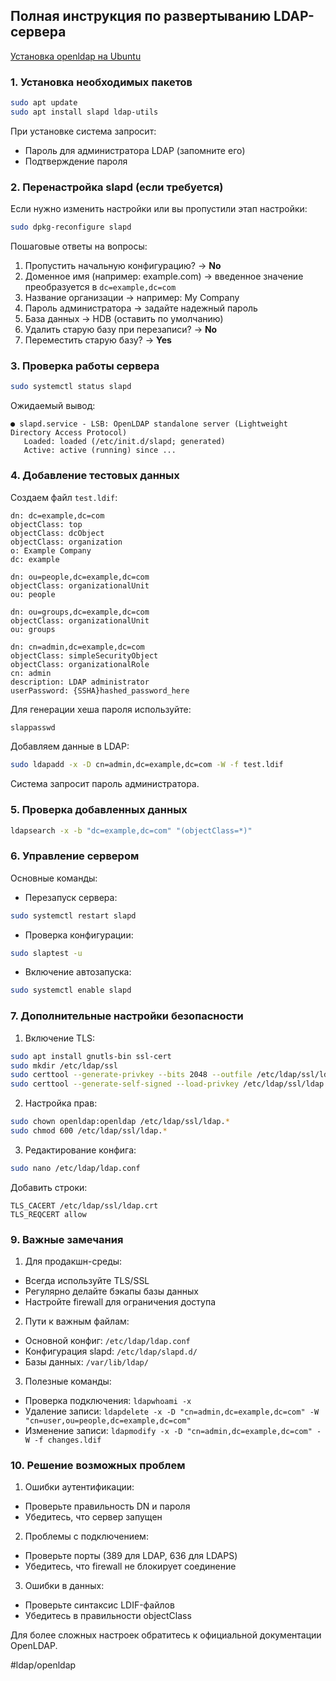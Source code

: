## Полная инструкция по развертыванию LDAP-сервера

[Установка openldap на Ubuntu](https://documentation.ubuntu.com/server/how-to/openldap/install-openldap/index.html)
### 1. Установка необходимых пакетов

```bash
sudo apt update
sudo apt install slapd ldap-utils
```

При установке система запросит:
- Пароль для администратора LDAP (запомните его)
- Подтверждение пароля

### 2. Перенастройка slapd (если требуется)

Если нужно изменить настройки или вы пропустили этап настройки:

```bash
sudo dpkg-reconfigure slapd
```

Пошаговые ответы на вопросы:
1. Пропустить начальную конфигурацию? → **No**
2. Доменное имя (например: example.com) → введенное значение преобразуется в `dc=example,dc=com`
3. Название организации → например: My Company
4. Пароль администратора → задайте надежный пароль
5. База данных → HDB (оставить по умолчанию)
6. Удалить старую базу при перезаписи? → **No**
7. Переместить старую базу? → **Yes**

### 3. Проверка работы сервера

```bash
sudo systemctl status slapd
```

Ожидаемый вывод:
```
● slapd.service - LSB: OpenLDAP standalone server (Lightweight Directory Access Protocol)
   Loaded: loaded (/etc/init.d/slapd; generated)
   Active: active (running) since ...
```

### 4. Добавление тестовых данных

Создаем файл `test.ldif`:

```ldif
dn: dc=example,dc=com
objectClass: top
objectClass: dcObject
objectClass: organization
o: Example Company
dc: example

dn: ou=people,dc=example,dc=com
objectClass: organizationalUnit
ou: people

dn: ou=groups,dc=example,dc=com
objectClass: organizationalUnit
ou: groups

dn: cn=admin,dc=example,dc=com
objectClass: simpleSecurityObject
objectClass: organizationalRole
cn: admin
description: LDAP administrator
userPassword: {SSHA}hashed_password_here
```

Для генерации хеша пароля используйте:

```bash
slappasswd
```

Добавляем данные в LDAP:

```bash
sudo ldapadd -x -D cn=admin,dc=example,dc=com -W -f test.ldif
```

Система запросит пароль администратора.

### 5. Проверка добавленных данных

```bash
ldapsearch -x -b "dc=example,dc=com" "(objectClass=*)"
```

### 6. Управление сервером

Основные команды:

- Перезапуск сервера:
```bash
sudo systemctl restart slapd
```

- Проверка конфигурации:
```bash
sudo slaptest -u
```

- Включение автозапуска:
```bash
sudo systemctl enable slapd
```
### 7. Дополнительные настройки безопасности

1. Включение TLS:
```bash
sudo apt install gnutls-bin ssl-cert
sudo mkdir /etc/ldap/ssl
sudo certtool --generate-privkey --bits 2048 --outfile /etc/ldap/ssl/ldap.key
sudo certtool --generate-self-signed --load-privkey /etc/ldap/ssl/ldap.key --outfile /etc/ldap/ssl/ldap.crt
```

2. Настройка прав:
```bash
sudo chown openldap:openldap /etc/ldap/ssl/ldap.*
sudo chmod 600 /etc/ldap/ssl/ldap.*
```

3. Редактирование конфига:
```bash
sudo nano /etc/ldap/ldap.conf
```
Добавить строки:
```
TLS_CACERT /etc/ldap/ssl/ldap.crt
TLS_REQCERT allow
```

### 9. Важные замечания

1. Для продакшн-среды:
- Всегда используйте TLS/SSL
- Регулярно делайте бэкапы базы данных
- Настройте firewall для ограничения доступа

2. Пути к важным файлам:
- Основной конфиг: `/etc/ldap/ldap.conf`
- Конфигурация slapd: `/etc/ldap/slapd.d/`
- Базы данных: `/var/lib/ldap/`

3. Полезные команды:
- Проверка подключения: `ldapwhoami -x`
- Удаление записи: `ldapdelete -x -D "cn=admin,dc=example,dc=com" -W "cn=user,ou=people,dc=example,dc=com"`
- Изменение записи: `ldapmodify -x -D "cn=admin,dc=example,dc=com" -W -f changes.ldif`

### 10. Решение возможных проблем

1. Ошибки аутентификации:
- Проверьте правильность DN и пароля
- Убедитесь, что сервер запущен

2. Проблемы с подключением:
- Проверьте порты (389 для LDAP, 636 для LDAPS)
- Убедитесь, что firewall не блокирует соединение

3. Ошибки в данных:
- Проверьте синтаксис LDIF-файлов
- Убедитесь в правильности objectClass

Для более сложных настроек обратитесь к официальной документации OpenLDAP.

#ldap/openldap
